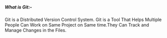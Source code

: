 ##### What is Git:-
Git is a Distributed Version Control System. Git is a Tool That Helps Multiple People Can Work on Same Project on Same time.They Can Track and Manage Changes in the Files.
 
